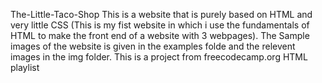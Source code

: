 The-Little-Taco-Shop
This is a website that is purely based on HTML and very little CSS (This is my fist website in which i use the fundamentals of HTML to make the front end of a website with 3 webpages). The Sample images of the website is given in the examples folde and the relevent images in the img folder. This is a project from freecodecamp.org HTML playlist
